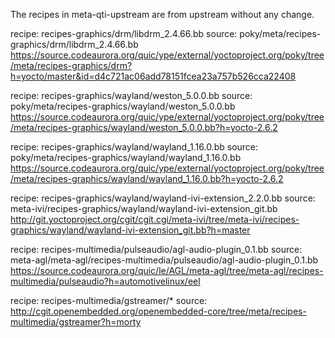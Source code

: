 The recipes in meta-qti-upstream are from upstream without any change.

recipe: recipes-graphics/drm/libdrm_2.4.66.bb
source: poky/meta/recipes-graphics/drm/libdrm_2.4.66.bb
        https://source.codeaurora.org/quic/ype/external/yoctoproject.org/poky/tree/meta/recipes-graphics/drm?h=yocto/master&id=d4c721ac06add78151fcea23a757b526cca22408

recipe: recipes-graphics/wayland/weston_5.0.0.bb
source: poky/meta/recipes-graphics/wayland/weston_5.0.0.bb
        https://source.codeaurora.org/quic/ype/external/yoctoproject.org/poky/tree/meta/recipes-graphics/wayland/weston_5.0.0.bb?h=yocto-2.6.2

recipe: recipes-graphics/wayland/wayland_1.16.0.bb
source: poky/meta/recipes-graphics/wayland/wayland_1.16.0.bb
        https://source.codeaurora.org/quic/ype/external/yoctoproject.org/poky/tree/meta/recipes-graphics/wayland/wayland_1.16.0.bb?h=yocto-2.6.2

recipe: recipes-graphics/wayland/wayland-ivi-extension_2.2.0.bb
source: meta-ivi/recipes-graphics/wayland/wayland-ivi-extension_git.bb
        http://git.yoctoproject.org/cgit/cgit.cgi/meta-ivi/tree/meta-ivi/recipes-graphics/wayland/wayland-ivi-extension_git.bb?h=master

recipe: recipes-multimedia/pulseaudio/agl-audio-plugin_0.1.bb
source: meta-agl/meta-agl/recipes-multimedia/pulseaudio/agl-audio-plugin_0.1.bb
        https://source.codeaurora.org/quic/le/AGL/meta-agl/tree/meta-agl/recipes-multimedia/pulseaudio?h=automotivelinux/eel

recipe: recipes-multimedia/gstreamer/*
source: http://cgit.openembedded.org/openembedded-core/tree/meta/recipes-multimedia/gstreamer?h=morty
